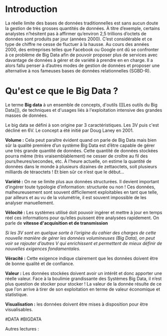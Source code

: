 
# Introduction

La réelle limite des bases de données traditionnelles est sans aucun doute la gestion de très grosses quantités de données. À titre d’exemple, certains analystes n’hésitent pas à affirmer qu’environ 2,5 trillions d’octets de données sont produits par jour (années 2000). C’est considérable et ce type de chiffre ne cesse de fluctuer à la hausse. Au cours des années 2000, des entreprises telles que Facebook ou Google ont dû se confronter à ce problème de Big Data afin de pouvoir proposer plus de services avec davantage de données à gérer et de variété à prendre en en charge. Il a alors fallu penser à d’autres modes de gestion de données et proposer une alternative à nos fameuses bases de données relationnelles (SGBD-R).
# Qu'est ce que le Big Data ?

Le terme **Big data** à un ensemble de concepts, d'outils ([[Les outils du Big Data]]), de techniques et d'usages liés à l'exploitation intensive des grandes masses de données.

Le big data se défini à son origine par 3 caractéristiques. Les 3V puis c'est décliné en 6V. Le concept a été initié par Doug Laney en 2001.

**Volume :** Cela peut paraître évident quand on parle de Big Data mais bien sûr la qualité première d’un système Big Data est d’être capable de gérer une très grande quantité de données. Cette quantité de données stockées pourra même (très vraisemblablement) ne cesser de croître au fil des jours/heures/secondes, etc. À l’heure actuelle, on estime la quantité de données dans le monde à plusieurs dizaines de zettaoctets, soit plusieurs milliards de téraoctets ! Et bien sûr ce n’est que le début...

**Variété :**  On ne se limite plus aux données structurées. Il devient important d’ingérer toute typologie d’information: structurée ou non ! Ces données, malheureusement sont souvent difficilement exploitables en tant que telle, par ailleurs et au vu de la volumétrie, il est souvent impossible de les analyser manuellement.

**Vélocité :**  Les systèmes utilisé doit pouvoir ingérer et mettre à jour en temps réel ces informations pour qu’elles puissent être analysées rapidement. On parle de **vitesse d'acquisition et de transmission**

*Si les 3V sont en quelque sorte à l’origine du cahier des charges de cette nouvelle manière de gérer les données volumineuses (Big Data), on peut voir se rajouter d’autres V qui enrichissent et permettent de mieux définir de nouvelles exigences fondamentales.*

**Véracité :** Cette exigence indique clairement que les données doivent être de bonne qualité et de confiance.

**Valeur :** Les données stockées doivent avoir un intérêt et donc apporter une réelle valeur. Face à la boulimie grandissante des Systèmes Big Data, il n’est plus question de stocker pour stocker ! La valeur de la donnée résulte de ce que l'on arrive à tirer de son exploitation en terme de valeur économique et statistique.

**Visualisation :** les données doivent être mises à disposition pour être visualisables.


#DATA #BIGDATA

Autres lectures :


